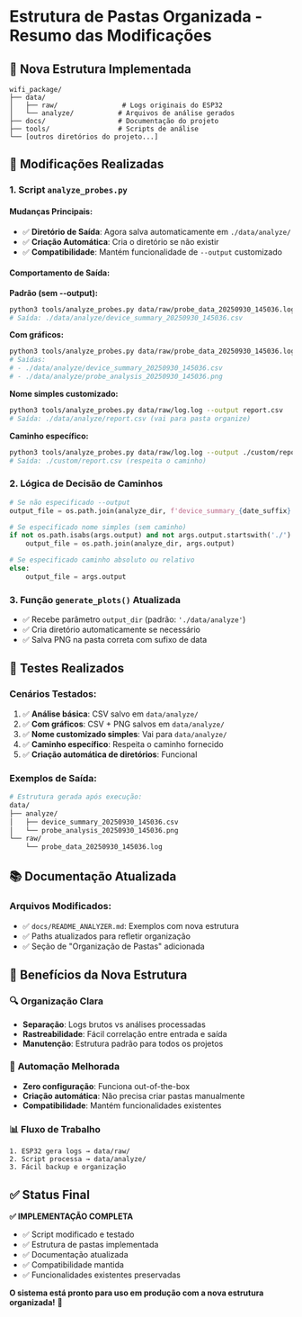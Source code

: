 # Estrutura de Pastas Organizada - Resumo das Modificações

## 📁 Nova Estrutura Implementada

```
wifi_package/
├── data/
│   ├── raw/                # Logs originais do ESP32
│   └── analyze/           # Arquivos de análise gerados
├── docs/                  # Documentação do projeto
├── tools/                 # Scripts de análise
└── [outros diretórios do projeto...]
```

## 🔧 Modificações Realizadas

### 1. **Script `analyze_probes.py`**

#### Mudanças Principais:
- ✅ **Diretório de Saída**: Agora salva automaticamente em `./data/analyze/`
- ✅ **Criação Automática**: Cria o diretório se não existir
- ✅ **Compatibilidade**: Mantém funcionalidade de `--output` customizado

#### Comportamento de Saída:

**Padrão (sem --output):**
```bash
python3 tools/analyze_probes.py data/raw/probe_data_20250930_145036.log
# Saída: ./data/analyze/device_summary_20250930_145036.csv
```

**Com gráficos:**
```bash
python3 tools/analyze_probes.py data/raw/probe_data_20250930_145036.log --plots
# Saídas:
# - ./data/analyze/device_summary_20250930_145036.csv
# - ./data/analyze/probe_analysis_20250930_145036.png
```

**Nome simples customizado:**
```bash
python3 tools/analyze_probes.py data/raw/log.log --output report.csv
# Saída: ./data/analyze/report.csv (vai para pasta organize)
```

**Caminho específico:**
```bash
python3 tools/analyze_probes.py data/raw/log.log --output ./custom/report.csv
# Saída: ./custom/report.csv (respeita o caminho)
```

### 2. **Lógica de Decisão de Caminhos**

```python
# Se não especificado --output
output_file = os.path.join(analyze_dir, f'device_summary_{date_suffix}.csv')

# Se especificado nome simples (sem caminho)
if not os.path.isabs(args.output) and not args.output.startswith('./'):
    output_file = os.path.join(analyze_dir, args.output)

# Se especificado caminho absoluto ou relativo
else:
    output_file = args.output
```

### 3. **Função `generate_plots()` Atualizada**

- ✅ Recebe parâmetro `output_dir` (padrão: `'./data/analyze'`)
- ✅ Cria diretório automaticamente se necessário
- ✅ Salva PNG na pasta correta com sufixo de data

## 🧪 Testes Realizados

### Cenários Testados:
1. ✅ **Análise básica**: CSV salvo em `data/analyze/`
2. ✅ **Com gráficos**: CSV + PNG salvos em `data/analyze/`
3. ✅ **Nome customizado simples**: Vai para `data/analyze/`
4. ✅ **Caminho específico**: Respeita o caminho fornecido
5. ✅ **Criação automática de diretórios**: Funcional

### Exemplos de Saída:
```bash
# Estrutura gerada após execução:
data/
├── analyze/
│   ├── device_summary_20250930_145036.csv
│   └── probe_analysis_20250930_145036.png
└── raw/
    └── probe_data_20250930_145036.log
```

## 📚 Documentação Atualizada

### Arquivos Modificados:
- ✅ `docs/README_ANALYZER.md`: Exemplos com nova estrutura
- ✅ Paths atualizados para refletir organização
- ✅ Seção de "Organização de Pastas" adicionada

## 🎯 Benefícios da Nova Estrutura

### 🔍 **Organização Clara**
- **Separação**: Logs brutos vs análises processadas
- **Rastreabilidade**: Fácil correlação entre entrada e saída
- **Manutenção**: Estrutura padrão para todos os projetos

### 🚀 **Automação Melhorada**
- **Zero configuração**: Funciona out-of-the-box
- **Criação automática**: Não precisa criar pastas manualmente
- **Compatibilidade**: Mantém funcionalidades existentes

### 📊 **Fluxo de Trabalho**
```
1. ESP32 gera logs → data/raw/
2. Script processa → data/analyze/
3. Fácil backup e organização
```

## ✅ Status Final

**✅ IMPLEMENTAÇÃO COMPLETA**

- ✅ Script modificado e testado
- ✅ Estrutura de pastas implementada
- ✅ Documentação atualizada
- ✅ Compatibilidade mantida
- ✅ Funcionalidades existentes preservadas

**O sistema está pronto para uso em produção com a nova estrutura organizada!** 🎉